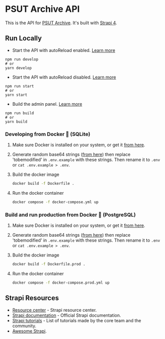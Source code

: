 # PSUT Archive API

This is the API for [PSUT Archive](https://github.com/Marje3PSUT/psutarchive). It's built with [Strapi 4](https://strapi.io/).

## Run Locally

- Start the API with autoReload enabled. [Learn more](https://docs.strapi.io/developer-docs/latest/developer-resources/cli/CLI.html#strapi-develop)

```
npm run develop
# or
yarn develop
```

- Start the API with autoReload disabled. [Learn more](https://docs.strapi.io/developer-docs/latest/developer-resources/cli/CLI.html#strapi-start)

```
npm run start
# or
yarn start
```

- Build the admin panel. [Learn more](https://docs.strapi.io/developer-docs/latest/developer-resources/cli/CLI.html#strapi-build)

```
npm run build
# or
yarn build
```

### Developing from Docker 🐋 (SQLite)

1. Make sure Docker is installed on your system, or get it [from here](https://docs.docker.com/get-docker/).

2. Generate random base64 strings ([from here](https://generate.plus/en/base64)) then replace 'tobemodified' in `.env.example` with these strings. Then rename it to `.env` or `cat .env.example > .env`.

3. Build the docker image

   ```sh
   docker build -f Dockerfile .
   ```

4. Run the docker container

   ```sh
   docker compose -f docker-compose.yml up
   ```

### Build and run production from Docker 🐋 (PostgreSQL)

1. Make sure Docker is installed on your system, or get it [from here](https://docs.docker.com/get-docker/).

2. Generate random base64 strings ([from here](https://generate.plus/en/base64)) then replace 'tobemodified' in `.env.example` with these strings. Then rename it to `.env` or `cat .env.example > .env`.

3. Build the docker image

   ```sh
   docker build -f Dockerfile.prod .
   ```

4. Run the docker container

   ```sh
   docker compose -f docker-compose.prod.yml up
   ```

## Strapi Resources

- [Resource center](https://strapi.io/resource-center) - Strapi resource center.
- [Strapi documentation](https://docs.strapi.io) - Official Strapi documentation.
- [Strapi tutorials](https://strapi.io/tutorials) - List of tutorials made by the core team and the community.
- [Awesome Strapi](https://github.com/strapi-community/awesome-strapi).
